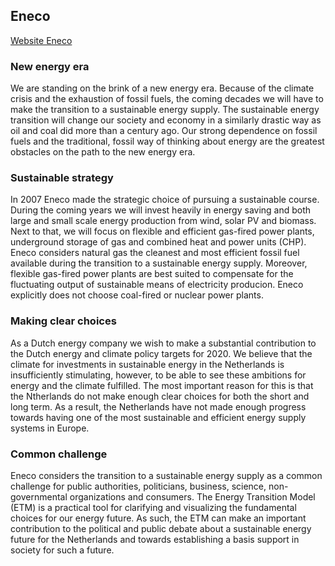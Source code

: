 ## Eneco

[Website Eneco](http://www.eneco.nl)

### New energy era

We are standing on the brink of a new energy era. Because of the climate crisis and the exhaustion of fossil fuels, the coming decades we will have to make the transition to a sustainable energy supply. The sustainable energy transition will change our society and economy in a similarly drastic way as oil and coal did more than a century ago. Our strong dependence on fossil fuels and the traditional, fossil way of thinking about energy are the greatest obstacles on the path to the new energy era.

### Sustainable strategy

In 2007 Eneco made the strategic choice of pursuing a sustainable course. During the coming years we will invest heavily in energy saving and both large and small scale energy production from wind, solar PV and biomass. Next to that, we will focus on flexible and efficient gas-fired power plants, underground storage of gas and combined heat and power units (CHP). Eneco considers natural gas the cleanest and most efficient fossil fuel available during the transition to a sustainable energy supply. Moreover, flexible gas-fired power plants are best suited to compensate for the fluctuating output of sustainable means of electricity producion. Eneco explicitly does not choose coal-fired or nuclear power plants.

### Making clear choices
As a Dutch energy company we wish to make a substantial contribution to the Dutch energy and climate policy targets for 2020. We believe that the climate for investments in sustainable energy in the Netherlands is insufficiently stimulating, however, to be able to see these ambitions for energy and the climate fulfilled. The most important reason for this is that the Ntherlands do not make enough clear choices for both the short and long term. As a result, the Netherlands have not made enough progress towards having one of the most sustainable and efficient energy supply systems in Europe.

### Common challenge

Eneco considers the transition to a sustainable energy supply as a common challenge for public authorities, politicians, business, science, non-governmental organizations and consumers. The Energy Transition Model (ETM) is a practical tool for clarifying and visualizing the fundamental choices for our energy future. As such, the ETM can make an important contribution to the political and public debate about a sustainable energy future for the Netherlands and towards establishing a basis support in society for such a future.